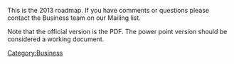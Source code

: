 This is the 2013 roadmap. If you have comments or questions please
contact the Business team on our Mailing list.

Note that the official version is the PDF. The power point version
should be considered a working document.

[Category:Business](Category:Business "wikilink")

